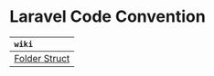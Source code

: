 # Laravel Code Convention

| `wiki`
| :--------
| [Folder Struct][spotify]

[spotify]: https://github.com/trungk18/angular-spotify
